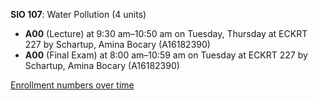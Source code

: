 **SIO 107**: Water Pollution (4 units)

- **A00** (Lecture) at 9:30 am–10:50 am on Tuesday, Thursday at ECKRT 227 by Schartup, Amina Bocary (A16182390)
- **A00** (Final Exam) at 8:00 am–10:59 am on Tuesday at ECKRT 227 by Schartup, Amina Bocary (A16182390)

[Enrollment numbers over time](./SIO107.tsv)
